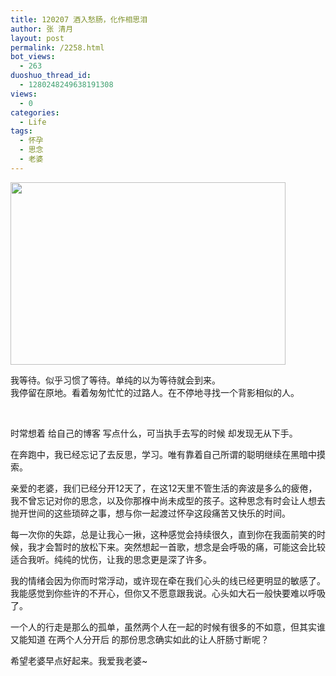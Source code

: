 ```yaml
---
title: 120207 酒入愁肠，化作相思泪
author: 张 清月
layout: post
permalink: /2258.html
bot_views:
  - 263
duoshuo_thread_id:
  - 1280248249638191308
views:
  - 0
categories:
  - Life
tags:
  - 怀孕
  - 思念
  - 老婆
---
```

[<img title="78a09a6ajw1dppwu8bgmsj" src="http://www.80aj.com/wp-content/uploads/2012/02/78a09a6ajw1dppwu8bgmsj.jpg" alt="" width="440" height="292" />][1]

我等待。似乎习惯了等待。单纯的以为等待就会到来。  
我停留在原地。看着匆匆忙忙的过路人。在不停地寻找一个背影相似的人。

&nbsp;

时常想着 给自己的博客 写点什么，可当执手去写的时候 却发现无从下手。

在奔跑中，我已经忘记了去反思，学习。唯有靠着自己所谓的聪明继续在黑暗中摸索。

亲爱的老婆，我们已经分开12天了，在这12天里不管生活的奔波是多么的疲倦，我不曾忘记对你的思念，以及你那褓中尚未成型的孩子。这种思念有时会让人想去抛开世间的这些琐碎之事，想与你一起渡过怀孕这段痛苦又快乐的时间。

每一次你的失踪，总是让我心一揪，这种感觉会持续很久，直到你在我面前笑的时候，我才会暂时的放松下来。突然想起一首歌，想念是会呼吸的痛，可能这会比较适合我听。纯纯的忧伤，让我的思念更是深了许多。

我的情绪会因为你而时常浮动，或许现在牵在我们心头的线已经更明显的敏感了。我能感觉到你些许的不开心，但你又不愿意跟我说。心头如大石一般快要难以呼吸了。

一个人的行走是那么的孤单，虽然两个人在一起的时候有很多的不如意，但其实谁又能知道 在两个人分开后 的那份思念确实如此的让人肝肠寸断呢？

希望老婆早点好起来。我爱我老婆~

&nbsp;

<p style="text-align: center;">
  <a href="http://www.80aj.com/wp-content/uploads/2012/02/78a09a6ajw1dppwu8bgmsj.jpg"><br /> </a>
</p>

 [1]: http://www.80aj.com/wp-content/uploads/2012/02/78a09a6ajw1dppwu8bgmsj.jpg